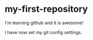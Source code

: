 # my-first-repository

I'm learning github and it is awesome!

I have now set my git config settings. 